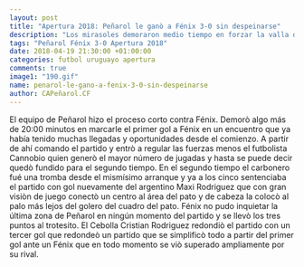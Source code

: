 ```yaml
---
layout: post
title: "Apertura 2018: Peñarol le ganò a Fénix 3-0 sin despeinarse"
description: "Los mirasoles demoraron medio tiempo en forzar la valla del pato, con dos goles, uno del argentino Maxi Rodriguez y otro del Cebolla, Peñarol ganò sin despeinarse e hizo el proceso corto contra Fénix."
tags: "Peñarol Fénix 3-0 Apertura 2018"
date: 2018-04-19 21:30:00 +01:00:00
categories: futbol uruguayo apertura
comments: true
image1: "190.gif"
name: penarol-le-gano-a-fenix-3-0-sin-despeinarse
author: CAPeñarol.CF
---
```



El equipo de Peñarol hizo el proceso corto contra Fénix. Demorò algo más de 20:00 minutos en marcarle el primer gol a Fénix en un encuentro que ya había tenido muchas llegadas y oportunidades desde el comienzo. A partir de ahí comando el partido y entrò a regular las fuerzas menos el futbolista Cannobio quien generò el mayor número de jugadas y hasta se puede decir quedò fundido para el segundo tiempo. En el segundo tiempo el carbonero fué una tromba desde el mismísimo arranque y ya a los cinco sentenciaba el partido con gol nuevamente del argentino Maxi Rodriguez que con gran visiòn de juego conectò un centro al área del pato y de cabeza la colocò al palo más lejos del golero del cuadro del pato. Fénix no pudo inquietar la última zona de Peñarol en ningún momento del partido y se llevò los tres puntos al trotesito. El Cebolla Cristian Rodriguez redondiò el partido con un tercer gol que redondeò un partido que se simplificò todo a partir del primer gol ante un Fénix que en todo momento se viò superado ampliamente por su rival.

